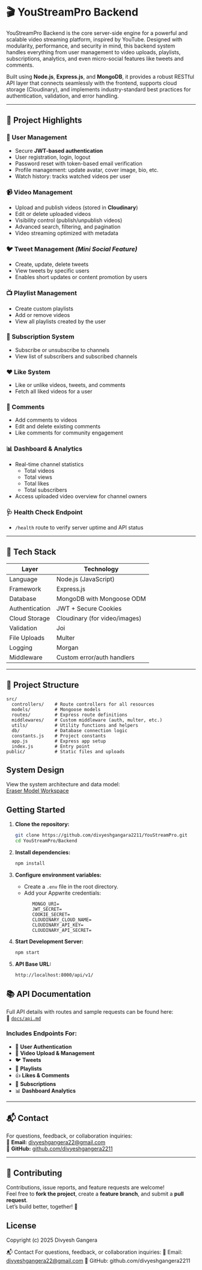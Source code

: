 # 🎬 YouStreamPro Backend

YouStreamPro Backend is the core server-side engine for a powerful and scalable video streaming platform, inspired by YouTube. Designed with modularity, performance, and security in mind, this backend system handles everything from user management to video uploads, playlists, subscriptions, analytics, and even micro-social features like tweets and comments.

Built using **Node.js**, **Express.js**, and **MongoDB**, it provides a robust RESTful API layer that connects seamlessly with the frontend, supports cloud storage (Cloudinary), and implements industry-standard best practices for authentication, validation, and error handling.

---

## 📌 Project Highlights

### 🔐 User Management
- Secure **JWT-based authentication**
- User registration, login, logout
- Password reset with token-based email verification
- Profile management: update avatar, cover image, bio, etc.
- Watch history: tracks watched videos per user

### 📹 Video Management
- Upload and publish videos (stored in **Cloudinary**)
- Edit or delete uploaded videos
- Visibility control (publish/unpublish videos)
- Advanced search, filtering, and pagination
- Video streaming optimized with metadata

### 🐦 Tweet Management *(Mini Social Feature)*
- Create, update, delete tweets
- View tweets by specific users
- Enables short updates or content promotion by users

### 📺 Playlist Management
- Create custom playlists
- Add or remove videos
- View all playlists created by the user

### 🔔 Subscription System
- Subscribe or unsubscribe to channels
- View list of subscribers and subscribed channels

### ❤️ Like System
- Like or unlike videos, tweets, and comments
- Fetch all liked videos for a user

### 💬 Comments
- Add comments to videos
- Edit and delete existing comments
- Like comments for community engagement

### 📊 Dashboard & Analytics
- Real-time channel statistics
  - Total videos
  - Total views
  - Total likes
  - Total subscribers
- Access uploaded video overview for channel owners

### 🩺 Health Check Endpoint
- `/health` route to verify server uptime and API status

---

## 🧪 Tech Stack

| Layer         | Technology                       |
|---------------|----------------------------------|
| Language      | Node.js (JavaScript)             |
| Framework     | Express.js                       |
| Database      | MongoDB with Mongoose ODM        |
| Authentication| JWT + Secure Cookies             |
| Cloud Storage | Cloudinary (for video/images)    |
| Validation    | Joi                              |
| File Uploads  | Multer                           |
| Logging       | Morgan                           |
| Middleware    | Custom error/auth handlers       |

---

## 📁 Project Structure

```
src/
  controllers/    # Route controllers for all resources
  models/         # Mongoose models
  routes/         # Express route definitions
  middlewares/    # Custom middleware (auth, multer, etc.)
  utils/          # Utility functions and helpers
  db/             # Database connection logic
  constants.js    # Project constants
  app.js          # Express app setup
  index.js        # Entry point
public/           # Static files and uploads
```


## System Design

View the system architecture and data model:  
[Eraser Model Workspace](https://app.eraser.io/workspace/WoERn6ttsXm9kcMNwYD5?origin=)

## Getting Started

1. **Clone the repository:**
    ```bash
    git clone https://github.com/divyeshgangara2211/YouStreamPro.git
    cd YouStreamPro/Backend
    ```

2. **Install dependencies:**
    ```bash
    npm install
    ```

3. **Configure environment variables:**
   - Create a `.env` file in the root directory.
   - Add your Appwrite credentials:
     ```
        MONGO_URI=
        JWT_SECRET=
        COOKIE_SECRET=
        CLOUDINARY_CLOUD_NAME=
        CLOUDINARY_API_KEY=
        CLOUDINARY_API_SECRET=
     ```

4. **Start Development Server:**
    ```bash
    npm start
    ```

5. **API Base URL:**  
    ```
    http://localhost:8000/api/v1/
    ```


## 📚 API Documentation

Full API details with routes and sample requests can be found here:  
📄 [`docs/api.md`](./docs/api.md)

### Includes Endpoints For:
- 🔐 **User Authentication**
- 🎥 **Video Upload & Management**
- 🐦 **Tweets**
- 📂 **Playlists**
- 👍 **Likes & Comments**
- 🔔 **Subscriptions**
- 📊 **Dashboard Analytics**

---

## 📬 Contact

For questions, feedback, or collaboration inquiries:  
📧 **Email:** [divyeshgangera22@gmail.com](mailto:divyeshgangera22@gmail.com)  
🔗 **GitHub:** [github.com/divyeshgangera2211](https://github.com/divyeshgangara2211)

---

## 🤝 Contributing

Contributions, issue reports, and feature requests are welcome!  
Feel free to **fork the project**, create a **feature branch**, and submit a **pull request**.  
Let’s build better, together! 🚀


## License
Copyright (c) 2025 Divyesh Gangera


📬 Contact
For questions, feedback, or collaboration inquiries:
📧 Email: divyeshgangera22@gmail.com
🔗 GitHub: github.com/divyeshgangera2211